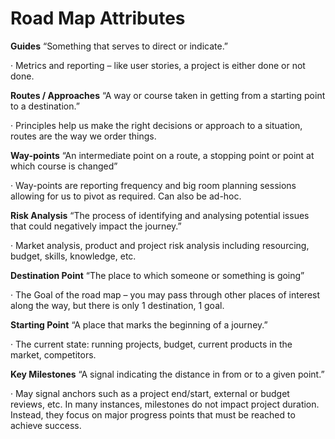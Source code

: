 # Road Map Attributes

**Guides** “Something that serves to direct or indicate.”

·         Metrics and reporting – like user stories, a project is either done or not done.

**Routes / Approaches** “A way or course taken in getting from a starting point to a destination.”

·         Principles help us make the right decisions or approach to a situation, routes are the way we order things.

**Way-points** “An intermediate point on a route, a stopping point or point at which course is changed”

·         Way-points are reporting frequency and big room planning sessions allowing for us to pivot as required. Can also be ad-hoc.

**Risk Analysis** “The process of identifying and analysing potential issues that could negatively impact the journey.”

·         Market analysis, product and project risk analysis including resourcing, budget, skills, knowledge, etc.

**Destination Point** “The place to which someone or something is going”

·         The Goal of the road map – you may pass through other places of interest along the way, but there is only 1 destination, 1 goal.

**Starting Point** “A place that marks the beginning of a journey.”

·         The current state: running projects, budget, current products in the market, competitors.

**Key Milestones** “A signal indicating the distance in from or to a given point.”

·         May signal anchors such as a project end/start, external or budget reviews, etc. In many instances, milestones do not impact project duration. Instead, they focus on major progress points that must be reached to achieve success.

